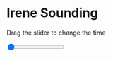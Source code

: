 <h1>Irene Sounding</h1>
<p>Drag the slider to change the time</p>

<div class="slidecontainer">
<input oninput='setImage(this)' class="slider" type="range" min="0" max="5" value="0" step="1" />
<img id='img'/>
</div>

<script>
var img = document.getElementById('img');
var img_array = ['/assets/images/skwt/skd_irn_wrfout_d01_2020-04-26_12:00:00.png',
'/assets/images/skwt/skd_irn_wrfout_d01_2020-04-26_18:00:00.png',
'/assets/images/skwt/skd_irn_wrfout_d01_2020-04-27_00:00:00.png',
'/assets/images/skwt/skd_irn_wrfout_d01_2020-04-27_06:00:00.png',
'/assets/images/skwt/skd_irn_wrfout_d01_2020-04-27_12:00:00.png',];
function setImage(obj)
{
        var value = obj.value;
        img.src = img_array[value];

}
</script>
